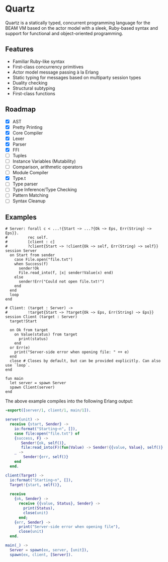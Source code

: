 # Quartz

Quartz is a statically typed, concurrent programming language for the BEAM VM based on the actor model with a sleek, Ruby-based syntax and support for functional and object-oriented programming.

## Features

* Familiar Ruby-like syntax
* First-class concurrency primitives
* Actor model message passing à la Erlang
* Static typing for messages based on multiparty session types
* Duality checking
* Structural subtyping
* First-class functions

## Roadmap

- [x] AST
- [x] Pretty Printing
- [x] Core Compiler
- [X] Lexer
- [X] Parser
- [X] FFI
- [ ] Tuples
- [ ] Instance Variables (Mutability)
- [ ] Comparison, arithmetic operators
- [ ] Module Compiler
- [X] Type.t
- [ ] Type parser
- [ ] Type Inference/Type Checking
- [ ] Pattern Matching
- [ ] Syntax Cleanup

## Examples

```
# Server: forall c < ...!{Start ~> ...?{Ok ~> Eps, Err(String) ~> Eps}}.
#         rec self.
#         [client : c]
#         ?client{Start ~> !client{Ok ~> self, Err(String) ~> self}}
session Server
  on Start from sender
    case File.open("file.txt")
    when Success(f)
      sender!Ok
      File.read_into(f, |x| sender!Value(x) end)
    else
      sender!Err("Could not open file.txt!")
    end
  end
  loop
end

# Client: (target : Server) ->
#         !target{Start ~> ?target{Ok ~> Eps, Err(String) ~> Eps}}
session Client (target : Server)
  target!Start

  on Ok from target
    on Value(status) from target
      print(status)
    end
  or Err(e)
    print("Server-side error when opening file: " ++ e)
  end
  close # Closes by default, but can be provided explicitly. Can also use `loop`.
end

fun main
  let server = spawn Server
  spawn Client(server)
end
```

The above example compiles into the following Erlang output:

```erlang
-export([server/1, client/1, main/1]).

server(unit) ->
  receive {start, Sender} ->
    io:format("Starting~n", []),
    case file:open("file.txt") of
    {success, F} ->
       Sender!{ok, self()},
       file:read_into(F)(fun(Value) -> Sender!{{value, Value}, self()} end);
    _ ->
        Sender!{err, self()}
    end
  end.

client(Target) ->
  io:format("Starting~n", []),
  Target!{start, self()},
  
  receive
    {ok, Sender} ->
      receive {{value, Status}, Sender} ->
        print(Status),
        close(unit)
      end;
    {err, Sender} ->
      print("Server-side error when opening file"),
      close(unit)
  end.

main(_) ->
  Server = spawn(ex, server, [unit]),
  spawn(ex, client, [Server]).
```
